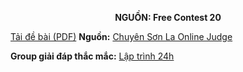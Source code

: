**<center>NGUỒN: Free Contest 20</center>**

[Tải đề bài (PDF)](/statements/2139/PERIOD.pdf)
**Nguồn:** [Chuyên Sơn La Online Judge](http://csloj.ddns.net/)

**Group giải đáp thắc mắc:** [Lập trình 24h](https://www.facebook.com/groups/1386904321519984)